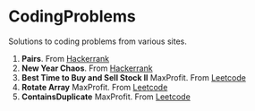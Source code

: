 # CodingProblems

Solutions to coding problems from various sites.

  1. **Pairs**. From [Hackerrank](https://www.hackerrank.com/challenges/pairs/problem)
  2. **New Year Chaos**. From [Hackerrank](https://www.hackerrank.com/challenges/new-year-chaos/problem)
  3. **Best Time to Buy and Sell Stock II** MaxProfit. From [Leetcode](https://leetcode.com/problems/best-time-to-buy-and-sell-stock-ii/)
  4. **Rotate Array** MaxProfit. From [Leetcode](https://leetcode.com/problems/rotate-array/)
  5. **ContainsDuplicate** MaxProfit. From [Leetcode](https://leetcode.com/problems/contains-duplicate/)